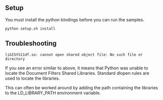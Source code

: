 ## Setup

You must install the python bindings before you can run the samples.

```
python setup.sh install
```

## Troubleshooting

```libISYS11df.so: cannot open shared object file: No such file or directory```

If you see an error similar to above, it means that Python was unable to locate the Document Filters Shared Libraries. Standard dlopen rules are used to locate the libraries.

This can often be worked around by adding the path containing the libraries to the LD_LIBRARY_PATH environment variable.